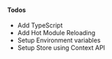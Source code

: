 #### Todos

- Add TypeScript
- Add Hot Module Reloading
- Setup Environment variables
- Setup Store using Context API
